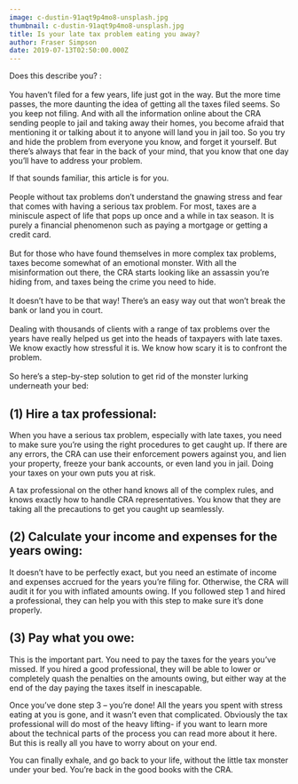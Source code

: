```yaml
---
image: c-dustin-91aqt9p4mo8-unsplash.jpg
thumbnail: c-dustin-91aqt9p4mo8-unsplash.jpg
title: Is your late tax problem eating you away?
author: Fraser Simpson
date: 2019-07-13T02:50:00.000Z
---
```

Does this describe you? :\
\
You haven’t filed for a few years, life just got in the way. But the more time passes, the more daunting the idea of getting all the taxes filed seems. So you keep not filing. And with all the information online about the CRA sending people to jail and taking away their homes, you become afraid that mentioning it or talking about it to anyone will land you in jail too. So you try and hide the problem from everyone you know, and forget it yourself. But there’s always that fear in the back of your mind, that you know that one day you’ll have to address your problem.

If that sounds familiar, this article is for you.\
\
People without tax problems don’t understand the gnawing stress and fear that comes with having a serious tax problem. For most, taxes are a miniscule aspect of life that pops up once and a while in tax season. It is purely a financial phenomenon such as paying a mortgage or getting a credit card.\
\
But for those who have found themselves in more complex tax problems, taxes become somewhat of an emotional monster. With all the misinformation out there, the CRA starts looking like an assassin you’re hiding from, and taxes being the crime you need to hide.\
\
It doesn’t have to be that way! There’s an easy way out that won’t break the bank or land you in court.\
\
Dealing with thousands of clients with a range of tax problems over the years have really helped us get into the heads of taxpayers with late taxes. We know exactly how stressful it is. We know how scary it is to confront the problem.\
\
So here’s a step-by-step solution to get rid of the monster lurking underneath your bed:

## (1) Hire a tax professional:

When you have a serious tax problem, especially with late taxes, you need to make sure you’re using the right procedures to get caught up. If there are any errors, the CRA can use their enforcement powers against you, and lien your property, freeze your bank accounts, or even land you in jail. Doing your taxes on your own puts you at risk.

A tax professional on the other hand knows all of the complex rules, and knows exactly how to handle CRA representatives. You know that they are taking all the precautions to get you caught up seamlessly.


## (2) Calculate your income and expenses for the years owing:

It doesn’t have to be perfectly exact, but you need an estimate of income and expenses accrued for the years you’re filing for. Otherwise, the CRA will audit it for you with inflated amounts owing. If you followed step 1 and hired a professional, they can help you with this step to make sure it’s done properly.


## (3) Pay what you owe:

This is the important part. You need to pay the taxes for the years you’ve missed. If you hired a good professional, they will be able to lower or completely quash the penalties on the amounts owing, but either way at the end of the day paying the taxes itself in inescapable.

Once you’ve done step 3 – you’re done! All the years you spent with stress eating at you is gone, and it wasn’t even that complicated. Obviously the tax professional will do most of the heavy lifting- if you want to learn more about the technical parts of the process you can read more about it here. But this is really all you have to worry about on your end.

You can finally exhale, and go back to your life, without the little tax monster under your bed. You’re back in the good books with the CRA.